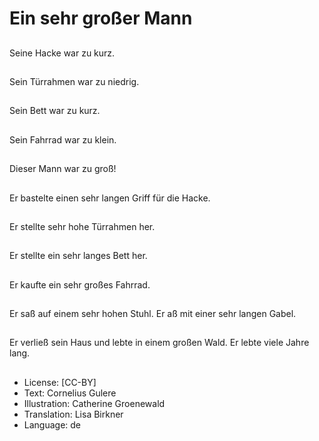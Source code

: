 # Ein sehr großer Mann

##
Seine Hacke war zu kurz.

##
Sein Türrahmen war zu niedrig.

##
Sein Bett war zu kurz.

##
Sein Fahrrad war zu klein.

##
Dieser Mann war zu groß!

##
Er bastelte einen sehr langen Griff für die Hacke.

##
Er stellte sehr hohe Türrahmen her.

##
Er stellte ein sehr langes Bett her.

##
Er kaufte ein sehr großes Fahrrad.

##
Er saß auf einem sehr hohen Stuhl. Er aß mit einer sehr langen Gabel.

##
Er verließ sein Haus und lebte in einem großen Wald. Er lebte viele Jahre lang.

##
* License: [CC-BY]
* Text: Cornelius Gulere
* Illustration: Catherine Groenewald
* Translation: Lisa Birkner
* Language: de
